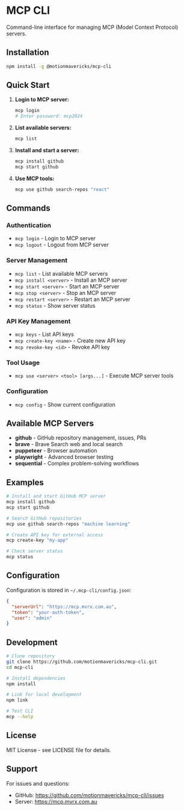 # MCP CLI

Command-line interface for managing MCP (Model Context Protocol) servers.

## Installation

```bash
npm install -g @motionmavericks/mcp-cli
```

## Quick Start

1. **Login to MCP server:**
   ```bash
   mcp login
   # Enter password: mcp2024
   ```

2. **List available servers:**
   ```bash
   mcp list
   ```

3. **Install and start a server:**
   ```bash
   mcp install github
   mcp start github
   ```

4. **Use MCP tools:**
   ```bash
   mcp use github search-repos "react"
   ```

## Commands

### Authentication
- `mcp login` - Login to MCP server
- `mcp logout` - Logout from MCP server

### Server Management
- `mcp list` - List available MCP servers
- `mcp install <server>` - Install an MCP server
- `mcp start <server>` - Start an MCP server
- `mcp stop <server>` - Stop an MCP server
- `mcp restart <server>` - Restart an MCP server
- `mcp status` - Show server status

### API Key Management
- `mcp keys` - List API keys
- `mcp create-key <name>` - Create new API key
- `mcp revoke-key <id>` - Revoke API key

### Tool Usage
- `mcp use <server> <tool> [args...]` - Execute MCP server tools

### Configuration
- `mcp config` - Show current configuration

## Available MCP Servers

- **github** - GitHub repository management, issues, PRs
- **brave** - Brave Search web and local search
- **puppeteer** - Browser automation
- **playwright** - Advanced browser testing
- **sequential** - Complex problem-solving workflows

## Examples

```bash
# Install and start GitHub MCP server
mcp install github
mcp start github

# Search GitHub repositories
mcp use github search-repos "machine learning"

# Create API key for external access
mcp create-key "my-app"

# Check server status
mcp status
```

## Configuration

Configuration is stored in `~/.mcp-cli/config.json`:

```json
{
  "serverUrl": "https://mcp.mvrx.com.au",
  "token": "your-auth-token",
  "user": "admin"
}
```

## Development

```bash
# Clone repository
git clone https://github.com/motionmavericks/mcp-cli.git
cd mcp-cli

# Install dependencies
npm install

# Link for local development
npm link

# Test CLI
mcp --help
```

## License

MIT License - see LICENSE file for details.

## Support

For issues and questions:
- GitHub: https://github.com/motionmavericks/mcp-cli/issues
- Server: https://mcp.mvrx.com.au
